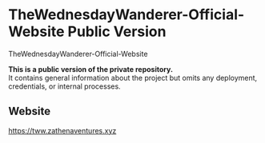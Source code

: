 # TheWednesdayWanderer-Official-Website Public Version

TheWednesdayWanderer-Official-Website

**This is a public version of the private repository.**  
It contains general information about the project but omits any deployment, credentials, or internal processes.



## Website
https://tww.zathenaventures.xyz

